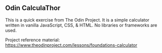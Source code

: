 ## Odin CalculaThor

This is a quick exercise from The Odin Project. It is a simple calculator written in vanilla JavaScript, CSS, & HTML. No libraries or frameworks are used.

Project reference material: https://www.theodinproject.com/lessons/foundations-calculator
